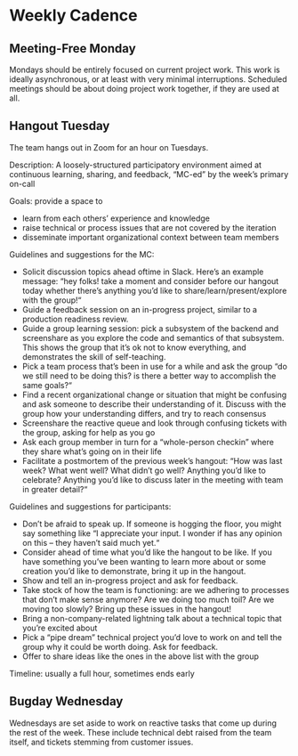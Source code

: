 Weekly Cadence
==============

Meeting-Free Monday
-------------------

Mondays should be entirely focused on current project work. This work is ideally asynchronous, or at least with very
minimal interruptions. Scheduled meetings should be about doing project work together, if they are used at all.

Hangout Tuesday
---------------

The team hangs out in Zoom for an hour on Tuesdays.

Description: A loosely-structured participatory environment aimed at continuous learning, sharing, and feedback,
“MC-ed” by the week’s primary on-call

Goals: provide a space to

* learn from each others’ experience and knowledge
* raise technical or process issues that are not covered by the iteration
* disseminate important organizational context between team members

Guidelines and suggestions for the MC:

* Solicit discussion topics ahead oftime in Slack. Here’s an example message: “hey folks! take a moment and consider
    before our hangout today whether there’s anything you’d like to share/learn/present/explore with the group!“
* Guide a feedback session on an in-progress project, similar to a production readiness review.
* Guide a group learning session: pick a subsystem of the backend and screenshare as you explore the code and
    semantics of that subsystem. This shows the group that it’s ok not to know everything, and demonstrates the
    skill of self-teaching.
* Pick a team process that’s been in use for a while and ask the group “do we still need to be doing this? is there a
    better way to accomplish the same goals?“
* Find a recent organizational change or situation that might be confusing and ask someone to describe their
    understanding of it. Discuss with the group how your understanding differs, and try to reach consensus
* Screenshare the reactive queue and look through confusing tickets with the group, asking for help as you go
* Ask each group member in turn for a “whole-person checkin” where they share what’s going on in their life
* Facilitate a postmortem of the previous week’s hangout: “How was last week? What went well? What didn’t go well?
    Anything you’d like to celebrate? Anything you’d like to discuss later in the meeting with team in greater detail?“

Guidelines and suggestions for participants:

* Don’t be afraid to speak up. If someone is hogging the floor, you might say something like “I appreciate your input.
    I wonder if <person x> has any opinion on this – they haven’t said much yet.“
* Consider ahead of time what you’d like the hangout to be like. If you have something you’ve been wanting to learn
    more about or some creation you’d like to demonstrate, bring it up in the hangout.
* Show and tell an in-progress project and ask for feedback.
* Take stock of how the team is functioning: are we adhering to processes that don’t make sense anymore? Are we doing
    too much toil? Are we moving too slowly? Bring up these issues in the hangout!
* Bring a non-company-related lightning talk about a technical topic that you’re excited about
* Pick a “pipe dream” technical project you’d love to work on and tell the group why it could be worth doing. Ask for
    feedback.
* Offer to share ideas like the ones in the above list with the group

Timeline: usually a full hour, sometimes ends early

Bugday Wednesday
----------------

Wednesdays are set aside to work on reactive tasks that come up during the rest of the week. These include technical
debt raised from the team itself, and tickets stemming from customer issues.